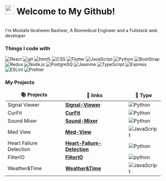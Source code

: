 <h1><img src="https://emojis.slackmojis.com/emojis/images/1531849430/4246/blob-sunglasses.gif?1531849430" width="30"/> Welcome to My Github!</h1>


<p></br> I'm Mostafa Ibraheem Basheer, A Biomedical Engineer and a Fullstack web developer</p>
<h3>Things I code with</h3>
<p>
  <img alt="React" src="https://img.shields.io/badge/-React-45b8d8?style=flat-square&logo=react&logoColor=white" />
  <img alt="git" src="https://img.shields.io/badge/-Git-F05032?style=flat-square&logo=git&logoColor=white" />
  <img alt="html5" src="https://img.shields.io/badge/-HTML5-E34F26?style=flat-square&logo=html5&logoColor=white" />
  <img alt="CSS" src="https://img.shields.io/badge/-CSS3-blueviolet?style=flat-square&logo=CSS3&logoColor=white" />
  <img alt="Flutter" src="https://img.shields.io/badge/-Flutter-598496?style=flat-square&logo=Flutter&logoColor=white" />
  <img alt="JavaScript" src="https://img.shields.io/badge/-JavaScript-yellow?style=flat-square&logo=JavaScript&logoColor=white" />
  <img alt="Python" src="https://img.shields.io/badge/-Python-blue?style=flat-square&logo=Python&logoColor=white" />
  <img alt="BootStrap" src="https://img.shields.io/badge/-BootStrap-ff69b4?style=flat-square&logo=BootStrap&logoColor=white" />
  <img alt="Redux" src="https://img.shields.io/badge/-Redux-purple?style=flat-square&logo=Redux&logoColor=white" />
  <img alt="Node.js" src="https://img.shields.io/badge/-Node.js-339933?style=flat-square&logo=Node.js&logoColor=white" />
  <img alt="PostgreSQ" src="https://img.shields.io/badge/-PostgreSQL-4169E1?style=flat-square&logo=PostgreSQL&logoColor=white" />
  <img alt="Jasmine" src="https://img.shields.io/badge/-Jasmine-8A4182?style=flat-square&logo=jasmine&logoColor=white" />
  <img alt="TypeScript" src="https://img.shields.io/badge/-TypeScript-3178C6?style=flat-square&logo=TypeScript&logoColor=white" />
  <img alt="Express" src="https://img.shields.io/badge/-Express-000000?style=flat-square&logo=Express&logoColor=white" />
  <img alt="ESLint" src="https://img.shields.io/badge/-ESLint-4B32C3?style=flat-square&logo=ESLint&logoColor=white" />
  <img alt="Prettier" src="https://img.shields.io/badge/-Prettier-F7B000?style=flat-square&logo=Prettier&logoColor=white" />
</p>
<h3>My Projects</h3>
<table>
  <thead align="center">
    <tr border: none;>
      <td><b>📚 Projects</b></td>
      <td><b>🔗 links</b></td>
      <td><b>🎁 Type</b></td>
    </tr>
  </thead>
  <tbody>
    <tr>
      <td>Signal Viewer</td>
      <td><a href="https://github.com/Mostafa-Ibraheem-basheer/Signal-viewer"><b>Signal-Viewer</b></a></td>
      <td><img alt="Python" src="https://img.shields.io/badge/-PythonWindowsApplication-blue?style=flat-square&logo=Python&logoColor=white" /></td>
    </tr>
    <tr>
      <td>CurFit</td>
      <td><a href="https://github.com/Mostafa-Ibraheem-basheer/CurFit"><b>CurFit</b></a></td>
     <td><img alt="Python" src="https://img.shields.io/badge/-PythonWindowsApplication-blue?style=flat-square&logo=Python&logoColor=white" /></td>
    </tr>
    <tr>
      <td>Sound Mixer</td>
      <td><a href="https://github.com/Mostafa-Ibraheem-basheer/Sound-Mixer"><b>Sound-Mixer</b></a></td>
      <td><img alt="Python" src="https://img.shields.io/badge/-PythonWindowsApplication-blue?style=flat-square&logo=Python&logoColor=white" /></td>
    </tr>
    <tr>
      <td>Med View</td>
      <td><a href="https://github.com/Mostafa-Ibraheem-basheer/MedView"><b>Med-View</b></a></td>
      <td><img alt="JavaScript" src="https://img.shields.io/badge/-JavaScriptsWebApplication-yellow?style=flat-square&logo=JavaScript&logoColor=white" /></td>
    </tr>
    <tr>
      <td>Heart Faliure Detection</td>
      <td><a href="https://github.com/Mostafa-Ibraheem-basheer/heart-failure-detection"><b>Heart-Faliure-Detection</b></a></td>
      <td><img alt="Python" src="https://img.shields.io/badge/-MachineLearning-red?style=flat-square&logo=OpenAI&logoColor=white" /></td>
    </tr>
    <tr>
      <td>FilterIO</td>
      <td><a href="https://github.com/Mostafa-Ibraheem-basheer/FilterIO"><b>FilterIO</b></a></td>
      <td><img alt="python" src="https://img.shields.io/badge/-PythonWindowsApplication-blue?style=flat-square&logo=python&logoColor=white" /></td>
    </tr>
    <tr>
      <td>Weather&Time</td>
      <td><a href="https://github.com/Mostafa-Ibraheem-basheer/Weather-Time"><b>Weather&Time</b></a></td>
      <td><img alt="JavaScript" src="https://img.shields.io/badge/-JavaScriptsWebApplication-yellow?style=flat-square&logo=JavaScript&logoColor=white" /></td>
    </tr>
  </tbody>
</table>

